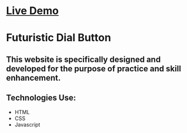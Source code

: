 # [Live Demo](https://dial-button.vercel.app/)

# Futuristic Dial Button 

## This website is specifically designed and developed for the purpose of practice and skill enhancement.

## Technologies Use:
- HTML
- CSS
- Javascript

